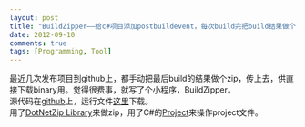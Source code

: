 ```yaml
---
layout: post
title: "BuildZipper——给c#项目添加postbuildevent，每次build完把build结果做个zip放在solution目录。"
date: 2012-09-10
comments: true
tags: [Programming, Tool]
---
```

最近几次发布项目到github上，都手动把最后build的结果做个zip，传上去，供直接下载binary用。觉得很费事，就写了个小程序，BuildZipper。<br />源代码在<a href="https://github.com/fresky/BuildZipper">github</a>上，运行文件<a href="https://github.com/fresky/BuildZipper/blob/master/BuildZipper.zip">这里</a>下载。<br />用了<a href="http://dotnetzip.codeplex.com/">DotNetZip Library</a>来做zip，用了C#的<a href="http://msdn.microsoft.com/en-us/library/microsoft.build.evaluation.project.aspx">Project</a>来操作project文件。<br /><blockquote></blockquote>